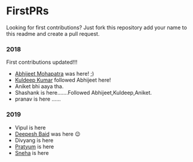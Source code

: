 # FirstPRs

Looking for first contributions? Just fork this repository add your name to this readme and create a pull request.

### 2018
First contributions updated!!!
- [Abhijeet Mohapatra](https://github.com/abhiwin2010) was here! ;)
- [Kuldeep Kumar](https://github.com/k2kuldeep) followed Abhijeet here!
- Aniket bhi aaya tha.
- Shashank is here.......Followed Abhijeet,Kuldeep,Aniket.
- pranav is here ......

### 2019
- Vipul is here
- [Deepesh Baid](https://github.com/deepeshbaid) was here :wink:
- Divyang is here
- [Pratyum](https://github.com/pratyum) is here 
- [Sneha](https://github.com/sneha-bamba) is here
